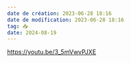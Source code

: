 ```yaml
---
date de création: 2023-06-28 18:16
date de modification: 2023-06-28 18:16
tag: 📥
date: 2024-08-19
---
```

https://youtu.be/3_5mVwvPJXE